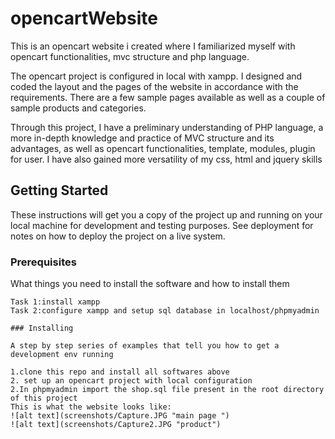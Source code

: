 # opencartWebsite
This is an opencart website i created where I familiarized myself with opencart functionalities, mvc structure and php language.

The opencart project is configured in local with xampp. I designed and coded the layout and the pages of the website
in accordance with the requirements. There are a few sample pages available as well as a couple of sample products and 
categories.

Through this project, I have a preliminary understanding of PHP language, a more in-depth knowledge and practice
of MVC structure and its advantages, as well as opencart functionalities, template, modules, plugin for user. I have also 
gained more versatility of my css, html and jquery skills


## Getting Started

These instructions will get you a copy of the project up and running on your local machine for development and testing purposes. See deployment for notes on how to deploy the project on a live system.

### Prerequisites

What things you need to install the software and how to install them

```
Task 1:install xampp
Task 2:configure xampp and setup sql database in localhost/phpmyadmin

### Installing

A step by step series of examples that tell you how to get a development env running

1.clone this repo and install all softwares above
2. set up an opencart project with local configuration
2.In phpmyadmin import the shop.sql file present in the root directory of this project
This is what the website looks like:
![alt text](screenshots/Capture.JPG "main page ")
![alt text](screenshots/Capture2.JPG "product")



